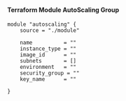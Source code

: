 #### Terraform Module AutoScaling Group

```
module "autoscaling" {
    source = "./module"
    
    name          = ""
    instance_type = ""
    image_id      = ""
    subnets       = []
    environment   = ""
    security_group = ""
    key_name      = ""
  
}
```